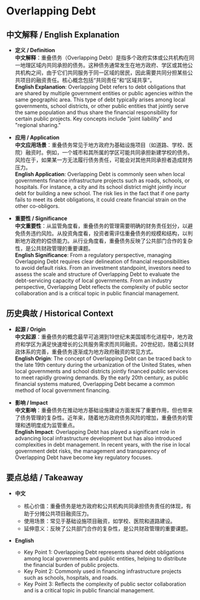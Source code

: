 # Overlapping Debt

## 中文解释 / English Explanation

* **定义 / Definition**  
  **中文解释**：重叠债务（Overlapping Debt）是指多个政府实体或公共机构在同一地理区域内共同承担的债务。这种债务通常发生在地方政府、学区或其他公共机构之间，由于它们共同服务于同一区域的居民，因此需要共同分担某些公共项目的融资责任。核心概念包括“共同责任”和“区域共享”。  
  **English Explanation**: Overlapping Debt refers to debt obligations that are shared by multiple government entities or public agencies within the same geographic area. This type of debt typically arises among local governments, school districts, or other public entities that jointly serve the same population and thus share the financial responsibility for certain public projects. Key concepts include "joint liability" and "regional sharing."

* **应用 / Application**  
  **中文应用场景**：重叠债务常见于地方政府为基础设施项目（如道路、学校、医院）融资时。例如，一个城市和其所属的学区可能共同承担新建学校的债务。风险在于，如果某一方无法履行债务责任，可能会对其他共同承担者造成财务压力。  
  **English Application**: Overlapping Debt is commonly seen when local governments finance infrastructure projects such as roads, schools, or hospitals. For instance, a city and its school district might jointly incur debt for building a new school. The risk lies in the fact that if one party fails to meet its debt obligations, it could create financial strain on the other co-obligors.

* **重要性 / Significance**  
  **中文重要性**：从监管角度看，重叠债务的管理需要明确的财务责任划分，以避免债务违约风险。从投资角度看，投资者需评估重叠债务的规模和结构，以判断地方政府的偿债能力。从行业角度看，重叠债务反映了公共部门合作的复杂性，是公共财政管理的重要课题。  
  **English Significance**: From a regulatory perspective, managing Overlapping Debt requires clear delineation of financial responsibilities to avoid default risks. From an investment standpoint, investors need to assess the scale and structure of Overlapping Debt to evaluate the debt-servicing capacity of local governments. From an industry perspective, Overlapping Debt reflects the complexity of public sector collaboration and is a critical topic in public financial management.

## 历史典故 / Historical Context

* **起源 / Origin**  
  **中文起源**：重叠债务的概念最早可追溯到19世纪末美国城市化进程中，地方政府和学区为满足快速增长的公共服务需求而共同融资。20世纪初，随着公共财政体系的完善，重叠债务逐渐成为地方政府融资的常见方式。  
  **English Origin**: The concept of Overlapping Debt can be traced back to the late 19th century during the urbanization of the United States, when local governments and school districts jointly financed public services to meet rapidly growing demands. By the early 20th century, as public financial systems matured, Overlapping Debt became a common method of local government financing.

* **影响 / Impact**  
  **中文影响**：重叠债务在推动地方基础设施建设方面发挥了重要作用，但也带来了债务管理的复杂性。近年来，随着地方政府债务风险的增加，重叠债务的管理和透明度成为监管重点。  
  **English Impact**: Overlapping Debt has played a significant role in advancing local infrastructure development but has also introduced complexities in debt management. In recent years, with the rise in local government debt risks, the management and transparency of Overlapping Debt have become key regulatory focuses.

## 要点总结 / Takeaway

* **中文**  
  - 核心价值：重叠债务是地方政府和公共机构共同承担债务责任的体现，有助于分摊公共项目融资压力。  
  - 使用场景：常见于基础设施项目融资，如学校、医院和道路建设。  
  - 延伸意义：反映了公共部门合作的复杂性，是公共财政管理的重要课题。

* **English**  
  - Key Point 1: Overlapping Debt represents shared debt obligations among local governments and public entities, helping to distribute the financial burden of public projects.  
  - Key Point 2: Commonly used in financing infrastructure projects such as schools, hospitals, and roads.  
  - Key Point 3: Reflects the complexity of public sector collaboration and is a critical topic in public financial management.